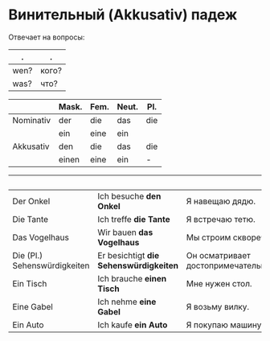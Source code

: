 # Винительный (Akkusativ) падеж

Отвечает на вопросы:

.    | . 
-----|-----
wen? | кого?
was? | что? 

&nbsp;    | Mask.      |  Fem.         | Neut.     | Pl.
----------|------------|---------------|-----------|-----
Nominativ | der        | die           | das       | die 
&nbsp;    | ein        | eine          | ein       |
Akkusativ | den        | die           | das       | die
&nbsp;    | einen      | eine          | ein       | -



&nbsp;     | &nbsp;                             | &nbsp;
-----------|------------------------------------|---------------
Der Onkel  | Ich besuche **den Onkel**         | Я навещаю дядю.
Die Tante  | Ich treffe **die Tante**          | Я встречаю тетю.
Das Vogelhaus| Wir bauen **das Vogelhaus**     | Мы строим скворечник.
Die (Pl.) Sehenswürdigkeiten | Er besichtigt **die Sehenswürdigkeiten**           | Он осматривает достопримечательности.
Ein Tisch  | Ich brauche **einen Tisch**   | Мне нужен стол.
Eine Gabel  | Ich nehme **eine Gabel** | Я возьму вилку.
Ein Auto  | Ich kaufe **ein Auto**        | Я покупаю машину.